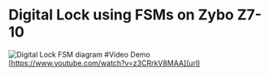 # Digital Lock using FSMs on Zybo Z7-10
![Digital Lock FSM diagram](https://github.com/MikelMejia/Digital-Lock-using-FSMs-on-Zybo-Z710/assets/112528572/4194899b-b61a-43e9-b7a5-51309865eead)
#Video Demo
[https://www.youtube.com/watch?v=z3CRrkV8MAA](url)
